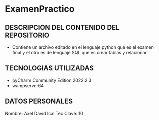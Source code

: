 # ExamenPractico
## DESCRIPCION DEL CONTENIDO DEL REPOSITORIO
* Contiene un archivo editado en el lenguaje python que es el examen final
 y el otro es de lenguaje SQL que es crear tablas y relacionar. 
## TECNOLOGIAS UTILIZADAS
* pyCharm Community Edition 2022.2.3 <br>
* wampserver64
## DATOS PERSONALES
Nombre: Axel David Ical Tec
Clave: 10